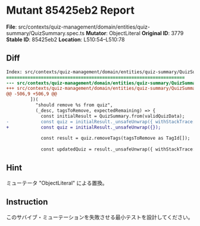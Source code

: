 # Mutant 85425eb2 Report

**File**: src/contexts/quiz-management/domain/entities/quiz-summary/QuizSummary.spec.ts
**Mutator**: ObjectLiteral
**Original ID**: 3779
**Stable ID**: 85425eb2
**Location**: L510:54–L510:78

## Diff

```diff
Index: src/contexts/quiz-management/domain/entities/quiz-summary/QuizSummary.spec.ts
===================================================================
--- src/contexts/quiz-management/domain/entities/quiz-summary/QuizSummary.spec.ts	original
+++ src/contexts/quiz-management/domain/entities/quiz-summary/QuizSummary.spec.ts	mutated #3779
@@ -506,9 +506,9 @@
         ])(
           "should remove %s from quiz",
           (_desc, tagsToRemove, expectedRemaining) => {
             const initialResult = QuizSummary.from(validQuizData);
-            const quiz = initialResult._unsafeUnwrap({ withStackTrace: true });
+            const quiz = initialResult._unsafeUnwrap({});
 
             const result = quiz.removeTags(tagsToRemove as TagId[]);
 
             const updatedQuiz = result._unsafeUnwrap({ withStackTrace: true });
```

## Hint

ミューテータ "ObjectLiteral" による置換。

## Instruction

このサバイブ・ミューテーションを失敗させる最小テストを設計してください。
